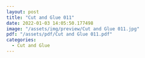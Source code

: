 ```yaml
---
layout: post
title: "Cut and Glue 011"
date: 2022-01-03 14:05:50.177498
image: "/assets/img/preview/Cut and Glue 011.jpg"
pdf: "/assets/pdf/Cut and Glue 011.pdf"
categories:
  - Cut and Glue 
---
```

